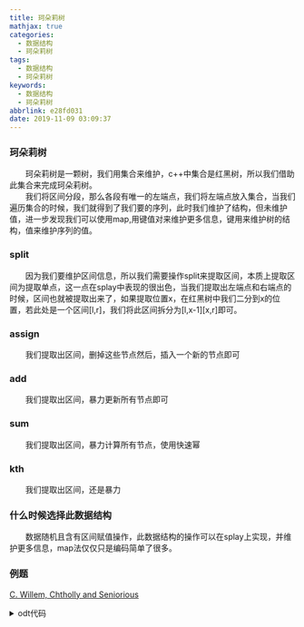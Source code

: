 ```yaml
---
title: 珂朵莉树
mathjax: true
categories:
  - 数据结构
  - 珂朵莉树
tags:
  - 数据结构
  - 珂朵莉树
keywords:
  - 数据结构
  - 珂朵莉树
abbrlink: e28fd031
date: 2019-11-09 03:09:37
---
```


### 珂朵莉树
&emsp;&emsp;珂朵莉树是一颗树，我们用集合来维护，c++中集合是红黑树，所以我们借助此集合来完成珂朵莉树。    
&emsp;&emsp;我们将区间分段，那么各段有唯一的左端点，我们将左端点放入集合，当我们遍历集合的时候，我们就得到了我们要的序列，此时我们维护了结构，但未维护值，进一步发现我们可以使用map,用键值对来维护更多信息，键用来维护树的结构，值来维护序列的值。

<!---more-->

### split
&emsp;&emsp;因为我们要维护区间信息，所以我们需要操作split来提取区间，本质上提取区间为提取单点，这一点在splay中表现的很出色，当我们提取出左端点和右端点的时候，区间也就被提取出来了，如果提取位置x，在红黑树中我们二分到x的位置，若此处是一个区间[l,r]，我们将此区间拆分为[l,x-1][x,r]即可。

### assign
&emsp;&emsp;我们提取出区间，删掉这些节点然后，插入一个新的节点即可

### add
&emsp;&emsp;我们提取出区间，暴力更新所有节点即可

### sum
&emsp;&emsp;我们提取出区间，暴力计算所有节点，使用快速幂

### kth
&emsp;&emsp;我们提取出区间，还是暴力

### 什么时候选择此数据结构
&emsp;&emsp;数据随机且含有区间赋值操作，此数据结构的操作可以在splay上实现，并维护更多信息，map法仅仅只是编码简单了很多。

### 例题
[C. Willem, Chtholly and Seniorious](https://codeforces.com/contest/896/problem/C)
<details>
<summary>odt代码</summary>
{% include_code cf896c lang:cpp cpp/cf896c-珂朵莉树.cpp %}
</details>

